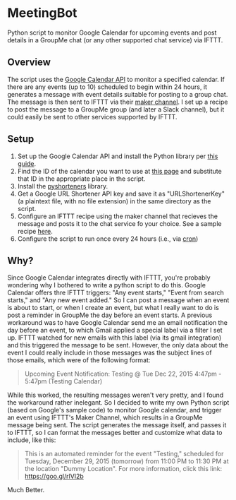 # MeetingBot
Python script to monitor Google Calendar for upcoming events and post details in a GroupMe chat (or any other supported chat service) via IFTTT.

## Overview
The script uses the [Google Calendar API](https://developers.google.com/google-apps/calendar/quickstart/python) to monitor a specified calendar. 
If there are any events (up to 10) scheduled to begin within 24 hours, it generates a message with event details suitable for posting to a group chat. 
The message is then sent to IFTTT via their [maker channel](https://ifttt.com/maker).
I set up a recipe to post the message to a GroupMe group (and later a Slack channel), but it could easily be sent to other services supported by IFTTT.

## Setup
1. Set up the Google Calendar API and install the Python library per [this guide](https://developers.google.com/google-apps/calendar/quickstart/python).
2. Find the ID of the calendar you want to use at [this page](https://developers.google.com/google-apps/calendar/v3/reference/calendarList/list) and substitute that ID in the appropriate place in the script.
3. Install the [pyshorteners](https://github.com/ellisonleao/pyshorteners) library.
4. Get a Google URL Shortener API key and save it as "URLShortenerKey" (a plaintext file, with no file extension) in the same directory as the script.
5. Configure an IFTTT recipe using the maker channel that recieves the message and posts it to the chat service fo your choice. See a sample recipe [here](https://ifttt.com/recipes/463791-meetingbot-sample-recipe).
6. Configure the script to run once every 24 hours (i.e., via [cron](https://en.wikipedia.org/wiki/Cron))

## Why?
Since Google Calendar integrates directly with IFTTT, you're probably wondering why I bothered to write a python script to do this.
Google Calendar offers thre IFTTT triggers: "Any event starts," "Event from search starts," and "Any new event added." So I can
post a message when an event is about to start, or when I create an event, but what I really want to do is post a reminder in 
GroupMe the day before an event starts. A previous workaround was to have Google Calendar send me an email notification the day
before an event, to which Gmail applied a special label via a filter I set up. IFTTT watched for new emails with this label (via its gmail
integration) and this triggered the message to be sent. However, the only data about the event I could really include in those messages
was the subject lines of those emails, which were of the following format:

>Upcoming Event Notification: Testing @ Tue Dec 22, 2015 4:47pm - 5:47pm (Testing Calendar)

While this worked, the resulting messages weren't very pretty, and I found the workaround rather inelegant. So I decided to write my own
Python script (based on Google's sample code) to monitor Google calendar, and trigger an event using IFTTT's Maker Channel, which
results in a GroupMe message being sent. The script generates the message itself, and passes it to IFTTT, so I can format the
messages better and customize what data to include, like this:

>This is an automated reminder for the event "Testing," scheduled for Tuesday, December 29, 2015 (tomorrow) from 11:00 PM to 11:30 PM at the location "Dummy Location". For more information, click this link: https://goo.gl/rlVI2b

Much Better.


